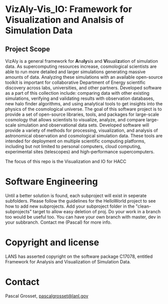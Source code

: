 # VizAly-Vis_IO: Framework for Visualization and Analsis of Simulation Data

## Project Scope
VizAly is a general framework for **A**na**ly**sis and **Vi**suali**z**ation of simulation data. As supercomputing resources increase, cosmological scientists are able to run more detailed and larger simulations generating massive amounts of data. Analyzing these simulations with an available open-source toolkit is important for collaborative Department of Energy scientific discovery across labs, universities, and other partners. Developed software as a part of this collection include: comparing data with other existing simulations, verifying and validating results with observation databases, new halo finder algorithms, and using analytical tools to get insights into the physics of the cosmological universe. The goal of this software project is to provide a set of open-source libraries, tools, and packages for large-scale cosmology that allows scientists to visualize, analyze, and compare large-scale simulation and observational data sets. Developed software will provide a variety of methods for processing, visualization, and analysis of astronomical observation and cosmological simulation data. These tools are intended for deployment on multiple scientific computing platforms, including but not limited to personal computers, cloud computing, experimental sites (telescopes) and high-performance supercomputers.

The focus of this repo is the Visualization and IO for HACC

# Software Engineering
Until a better solution is found, each subproject will exist in seperate subfolders. Please follow the guidelines for the HelloWorld project to see how to add new subprojects. Add your subproject folder in the "clean-subprojects" target to allow easy deletion of proj. Do your work in a branch too would be useful too. You can have your own branch with master, dev in your subbranch. Contact me (Pascal) for more info.


# Copyright and license
LANS has asserted copyright on the software package C17078, entitled Framework for Analysis and Visualization of Simulation Data.   


# Contact
Pascal Grosset, pascalgrosset@lanl.gov
